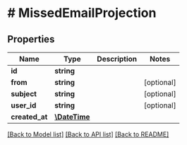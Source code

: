 # # MissedEmailProjection

## Properties

Name | Type | Description | Notes
------------ | ------------- | ------------- | -------------
**id** | **string** |  |
**from** | **string** |  | [optional]
**subject** | **string** |  | [optional]
**user_id** | **string** |  | [optional]
**created_at** | [**\DateTime**](\DateTime) |  |

[[Back to Model list]](../../README#models) [[Back to API list]](../../README#endpoints) [[Back to README]](../../README)
